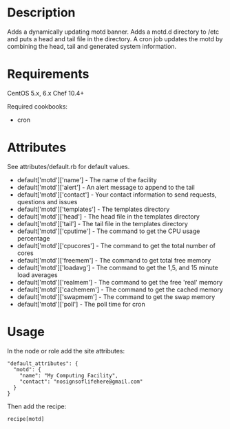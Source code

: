 Description
===========
Adds a dynamically updating motd banner.  Adds a motd.d directory to /etc and puts a head and tail file in the directory.  A cron job updates the motd by combining the head, tail and generated system information.

Requirements
============
CentOS 5.x, 6.x
Chef 10.4+

Required cookbooks:
- cron

Attributes
==========
See attributes/default.rb for default values.
- default['motd']['name'] - The name of the facility
- default['motd']['alert'] - An alert message to append to the tail
- default['motd']['contact'] - Your contact information to send requests, questions and issues
- default['motd']['templates'] - The templates directory
- default['motd']['head'] - The head file in the templates directory
- default['motd']['tail'] - The tail file in the templates directory
- default['motd']['cputime'] - The command to get the CPU usage percentage
- default['motd']['cpucores'] - The command to get the total number of cores
- default['motd']['freemem'] - The command to get total free memory
- default['motd']['loadavg'] - The command to get the 1,5, and 15 minute load averages
- default['motd']['realmem'] - The command to get the free 'real' memory
- default['motd']['cachemem'] - The command to get the cached memory
- default['motd']['swapmem'] - The command to get the swap memory
- default['motd']['poll'] - The poll time for cron

Usage
=====
In the node or role add the site attributes:

    "default_attributes": {
      "motd": {
        "name": "My Computing Facility",
        "contact": "nosignsoflifehere@gmail.com"
      }
    }

Then add the recipe:

    recipe[motd]


